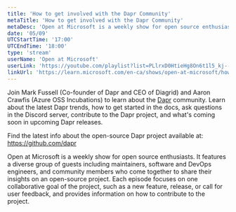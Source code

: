 ```yaml
---
title: 'How to get involved with the Dapr Community'
metaTitle: 'How to get involved with the Dapr Community'
metaDesc: 'Open at Microsoft is a weekly show for open source enthusiasts. It features a diverse group of guests including maintainers, software and DevOps engineers, and community members who come together to share their insights on an open-source project. Each episode focuses on one collaborative goal of the project, such as a new feature, release, or call for user feedback, and provides information on how to contribute to the project.'
date: '05/09'
UTCStartTime: '17:00'
UTCEndTime: '18:00'
type: 'stream'
userName: 'Open at Microsoft'
userLink: 'https://youtube.com/playlist?list=PLlrxD0HtieHg8On6t1l5_kj--7PMmyfGi'
linkUrl: 'https://learn.microsoft.com/en-ca/shows/open-at-microsoft/how-to-get-involved-with-the-dapr-community'
---
```


Join Mark Fussell (Co-founder of Dapr and CEO of Diagrid) and Aaron Crawfis (Azure OSS Incubations) to learn about the [Dapr](https://dapr.io) community. Learn about the latest Dapr trends, how to get started in the docs, ask questions in the Discord server, contribute to the Dapr project, and what's coming soon in upcoming Dapr releases.

Find the latest info about the open-source Dapr project available at: https://github.com/dapr

Open at Microsoft is a weekly show for open source enthusiasts. It features a diverse group of guests including maintainers, software and DevOps engineers, and community members who come together to share their insights on an open-source project. Each episode focuses on one collaborative goal of the project, such as a new feature, release, or call for user feedback, and provides information on how to contribute to the project.